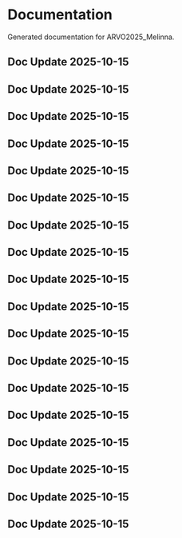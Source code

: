 # Documentation

Generated documentation for ARVO2025_Melinna.

## Doc Update 2025-10-15

## Doc Update 2025-10-15

## Doc Update 2025-10-15

## Doc Update 2025-10-15

## Doc Update 2025-10-15

## Doc Update 2025-10-15

## Doc Update 2025-10-15

## Doc Update 2025-10-15

## Doc Update 2025-10-15

## Doc Update 2025-10-15

## Doc Update 2025-10-15

## Doc Update 2025-10-15

## Doc Update 2025-10-15

## Doc Update 2025-10-15

## Doc Update 2025-10-15

## Doc Update 2025-10-15

## Doc Update 2025-10-15

## Doc Update 2025-10-15
